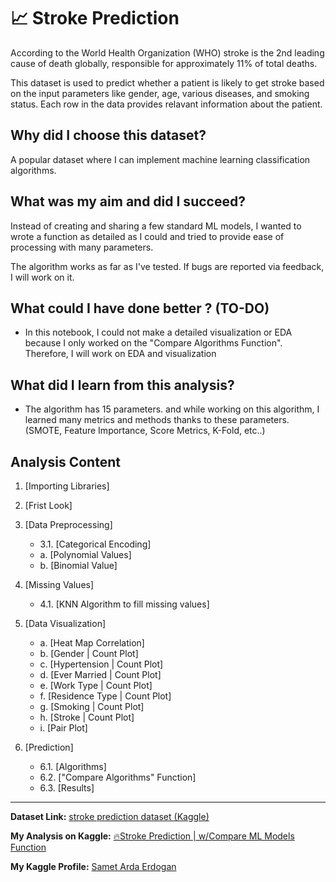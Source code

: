 
# 📈 Stroke Prediction

According to the World Health Organization (WHO) stroke is the 2nd leading cause of death globally, responsible for approximately 11% of total deaths.

This dataset is used to predict whether a patient is likely to get stroke based on the input parameters like gender, age, various diseases, and smoking status. Each row in the data provides relavant information about the patient.

## Why did I choose this dataset?

A popular dataset where I can implement machine learning classification algorithms.

## What was my aim and did I succeed?

Instead of creating and sharing a few standard ML models, I wanted to wrote a function as detailed as I could and tried to provide ease of processing with many parameters. 

The algorithm works as far as I've tested. If bugs are reported via feedback, I will work on it.

## What could I have done better ? (TO-DO)

* In this notebook, I could not make a detailed visualization or EDA because I only worked on the "Compare Algorithms Function". Therefore, I will work on EDA and visualization


## What did I learn from this analysis?
* The algorithm has 15 parameters. and while working on this algorithm, I learned many metrics and methods thanks to these parameters. (SMOTE, Feature Importance, Score Metrics, K-Fold, etc..)


## Analysis Content

1.  [Importing Libraries]
2.  [Frist Look]
3.  [Data Preprocessing]
    -   3.1.  [Categorical Encoding]
    -   a.  [Polynomial Values]
    -   b.  [Binomial Value]
    
4.  [Missing Values]
    -   4.1.  [KNN Algorithm to fill missing values]
    
5.  [Data Visualization]
    -   a.  [Heat Map Correlation]
    -   b.  [Gender | Count Plot]
    -   c.  [Hypertension | Count Plot]
    -   d.  [Ever Married | Count Plot]
    -   e.  [Work Type | Count Plot]
    -   f.  [Residence Type | Count Plot]
    -   g.  [Smoking | Count Plot]
    -   h.  [Stroke | Count Plot]
    -   i.  [Pair Plot]
    
6.  [Prediction]
    -   6.1.  [Algorithms]
    -   6.2.  ["Compare Algorithms" Function]
    -   6.3.  [Results]

<hr>

**Dataset Link:** [stroke prediction dataset (Kaggle)](https://www.kaggle.com/fedesoriano/stroke-prediction-dataset)

**My Analysis on Kaggle:**  [🔥Stroke Prediction | w/Compare ML Models Function](https://www.kaggle.com/sametardaerdogan/stroke-prediction-w-compare-ml-models-function)

**My Kaggle Profile:** [Samet Arda Erdogan](https://www.kaggle.com/sametardaerdogan)
